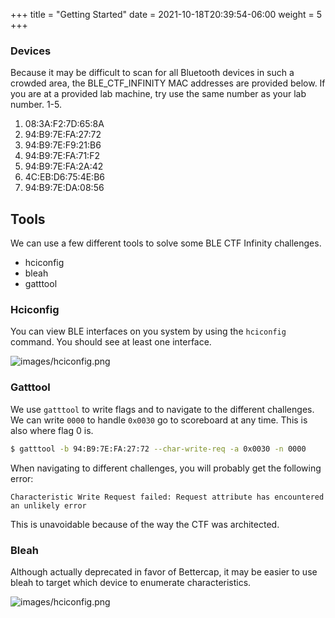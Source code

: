 +++
title = "Getting Started"
date = 2021-10-18T20:39:54-06:00
weight = 5
+++

### Devices

Because it may be difficult to scan for all Bluetooth devices in such a crowded area, the BLE_CTF_INFINITY MAC addresses are provided below. If you are at a provided lab machine, try use the same number as your lab number. 1-5.

1. 08:3A:F2:7D:65:8A
2. 94:B9:7E:FA:27:72
3. 94:B9:7E:F9:21:B6
4. 94:B9:7E:FA:71:F2
5. 94:B9:7E:FA:2A:42
6. 4C:EB:D6:75:4E:B6
7. 94:B9:7E:DA:08:56

## Tools

We can use a few different tools to solve some BLE CTF Infinity challenges.

- hciconfig
- bleah
- gatttool

### Hciconfig

You can view BLE interfaces on you system by using the `hciconfig` command. You should see at least one interface.

![images/hciconfig.png](/static/hciconfig.png)

### Gatttool

We use `gatttool` to write flags and to navigate to the different challenges. We can write `0000` to handle `0x0030` go to scoreboard at any time. This is also where flag 0 is.
```bash
$ gatttool -b 94:B9:7E:FA:27:72 --char-write-req -a 0x0030 -n 0000
```

When navigating to different challenges, you will probably get the following error:
```
Characteristic Write Request failed: Request attribute has encountered an unlikely error
```
This is unavoidable because of the way the CTF was architected.


### Bleah

Although actually deprecated in favor of Bettercap, it may be easier to use bleah to target which device to enumerate characteristics.

![images/hciconfig.png](/static/hciconfig.png)
